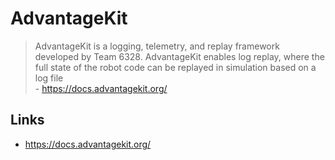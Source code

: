 # AdvantageKit

> AdvantageKit is a logging, telemetry, and replay framework developed by Team 6328. AdvantageKit enables log replay, where the full state of the robot code can be replayed in simulation based on a log file  
> \- <https://docs.advantagekit.org/>


## Links

- <https://docs.advantagekit.org/>